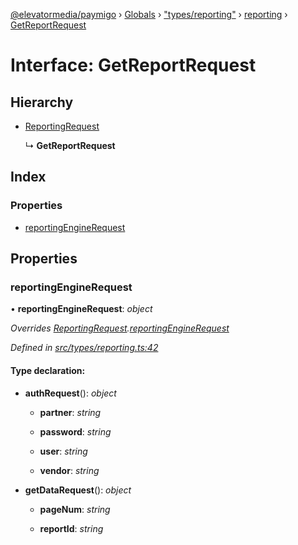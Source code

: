 [@elevatormedia/paymigo](../README.md) › [Globals](../globals.md) › ["types/reporting"](../modules/_types_reporting_.md) › [reporting](../modules/_types_reporting_.reporting.md) › [GetReportRequest](_types_reporting_.reporting.getreportrequest.md)

# Interface: GetReportRequest

## Hierarchy

-   [ReportingRequest](_types_reporting_.reporting.reportingrequest.md)

    ↳ **GetReportRequest**

## Index

### Properties

-   [reportingEngineRequest](_types_reporting_.reporting.getreportrequest.md#reportingenginerequest)

## Properties

### reportingEngineRequest

• **reportingEngineRequest**: _object_

_Overrides [ReportingRequest](_types_reporting_.reporting.reportingrequest.md).[reportingEngineRequest](_types_reporting_.reporting.reportingrequest.md#reportingenginerequest)_

_Defined in [src/types/reporting.ts:42](https://github.com/ELEVATORmedia/paymigo/blob/0815c8d/src/types/reporting.ts#L42)_

#### Type declaration:

-   **authRequest**(): _object_

    -   **partner**: _string_

    -   **password**: _string_

    -   **user**: _string_

    -   **vendor**: _string_

-   **getDataRequest**(): _object_

    -   **pageNum**: _string_

    -   **reportId**: _string_
